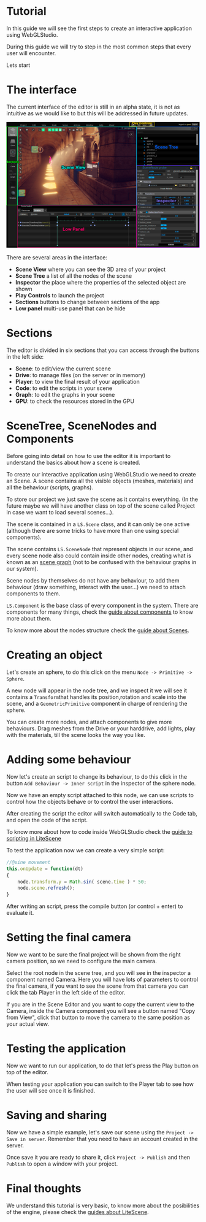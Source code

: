 # Tutorial

In this guide we will see the first steps to create an interactive application using WebGLStudio.

During this guide we will try to step in the most common steps that every user will encounter.

Lets start

# The interface

The current interface of the editor is still in an alpha state, it is not as intuitive as we would like to but this will be addressed
in future updates.

![Interface](imgs/webglstudio_interface.png)

There are several areas in the interface:
- **Scene View** where you can see the 3D area of your project
- **Scene Tree** a list of all the nodes of the scene
- **Inspector** the place where the properties of the selected object are shown
- **Play Controls** to launch the project
- **Sections** buttons to change between sections of the app
- **Low panel** multi-use panel that can be hide


# Sections

The editor is divided in six sections that you can access through the buttons in the left side:

- **Scene**: to edit/view the current scene 
- **Drive**: to manage files (on the server or in memory)
- **Player**: to view the final result of your application
- **Code**: to edit the scripts in your scene
- **Graph**: to edit the graphs in your scene
- **GPU**: to check the resources stored in the GPU


# SceneTree, SceneNodes and Components

Before going into detail on how to use the editor it is important to understand the basics about how a scene is created.

To create our interactive application using WebGLStudio we need to create an Scene. A scene contains all the visible objects (meshes, materials) and all the behaviour (scripts, graphs).

To store our project we just save the scene as it contains everything.
(In the future maybe we will have another class on top of the scene called Project in case we want to load several scenes...).

The scene is contained in a ```LS.Scene``` class, and it can only be one active (although there are some tricks to have more than one using special components).

The scene contains ```LS.SceneNode``` that represent objects in our scene, and every scene node also could contain inside other nodes, 
creating what is known as an [scene graph](https://en.wikipedia.org/wiki/Scene_graph) (not to be confused with the behaviour graphs in our system).

Scene nodes by themselves do not have any behaviour, to add them behaviour (draw something, interact with the user...) we need to attach components to them.

```LS.Component``` is the base class of every component in the system. There are components for many things, check the [guide about components](components.md) to know more about them.

To know more about the nodes structure check the [guide about Scenes](https://github.com/jagenjo/litescene.js/blob/master/guides/scene.md).

# Creating an object

Let's create an sphere, to do this click on the menu ```Node -> Primitive -> Sphere```.

A new node will appear in the node tree, and we inspect it we will see it contains a ```Transform```that handles its position,rotation and scale into the scene, and a ```GeometricPrimitive``` component in charge of rendering the sphere.

You can create more nodes, and attach components to give more behaviours. Drag meshes from the Drive or your harddrive, add lights, play with the materials, till the scene looks the way you like.

# Adding some behaviour

Now let's create an script to change its behaviour, to do this click in the button ```Add Behaviour -> Inner script``` in the inspector of the sphere node.

Now we have an empty script attached to this node, we can use scripts to control how the objects behave or to control the user interactions.

After creating the script the editor will switch automatically to the Code tab, and open the code of the script.

To know more about how to code inside WebGLStudio check the [guide to scripting in LiteScene](https://github.com/jagenjo/litescene.js/blob/master/guides/scripting.md)

To test the application now we can create a very simple script:

```js
//@sine movement
this.onUpdate = function(dt)
{
	node.transform.y = Math.sin( scene.time ) * 50;
	node.scene.refresh();
}
```

After writing an script, press the compile button (or control + enter) to evaluate it.

# Setting the final camera

Now we want to be sure the final project will be shown from the right camera position, so we need to configure the main camera.

Select the root node in the scene tree, and you will see in the inspector a component named Camera. Here you will have lots of parameters to control the final camera, if you want to see the scene from that camera you can click the tab Player in the left side of the editor. 

If you are in the Scene Editor and  you want to copy the current view to the Camera, inside the Camera component you will see a button named "Copy from View", click that button to move the camera to the same position as your actual view.

# Testing the application

Now we want to run our application, to do that let's press the Play button on top of the editor.

When testing your application you can switch to the Player tab to see how the user will see once it is finished.

# Saving and sharing

Now we have a simple example, let's save our scene using the ```Project -> Save in server```. 
Remember that you need to have an account created in the server.

Once save it you are ready to share it, click ```Project -> Publish``` and then ```Publish``` to open a window with your project.

# Final thoughts

We understand this tutorial is very basic, to know more about the posibilities of the engine, please check the [guides about LiteScene](https://github.com/jagenjo/litescene.js/tree/master/guides).


